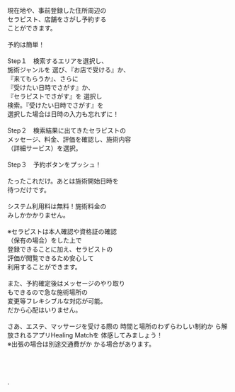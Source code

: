 現在地や、事前登録した住所周辺の\
セラピスト、店舗をさがし予約する\
ことができます。\
\
予約は簡単！　\
\
Step１　検索するエリアを選択し、\
施術ジャンルを 選び、『お店で受ける』か、\
『来てもらうか』、さらに\
『受けたい日時でさがす』か、\
『セラピストでさがす』を 選択し\
検索。『受けたい日時でさがす』を \
選択した場合は日時の入力も忘れずに！\
\
Step２　検索結果に出てきたセラピストの\
メッセージ、料金、評価を確認し、施術内容\
（詳細サービス）を選択。\
\
Step３　予約ボタンをプッシュ！\
\
たったこれだけ。あとは施術開始日時を\
待つだけです。\
\
システム利用料は無料！施術料金の\
みしかかかりません。\
\
※セラピストは本人確認や資格証の確認\
（保有の場合）をした上で\
登録できることに加え、セラピストの\
評価が閲覧できるため安心して\
利用することができます。\
\
また、予約確定後はメッセージのやり取り \
もできるので急な施術場所の\
変更等フレキシブルな対応が可能。\
だから心配はいりません。\
\
さあ、エステ、マッサージを受ける際の 時間と場所のわずらわしい制約か
ら解放されるアプリHealing Matchを 体感してみましょう！
\
※出張の場合は別途交通費がか かる場合があります。\
\
\
\
\
.




